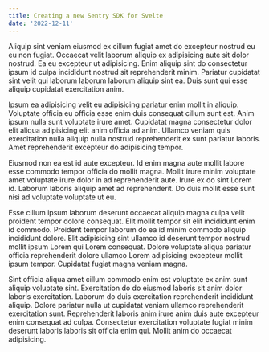 ```yaml
---
title: Creating a new Sentry SDK for Svelte
date: '2022-12-11'
---
```


Aliquip sint veniam eiusmod ex cillum fugiat amet do excepteur nostrud eu eu non fugiat. Occaecat velit laborum aliquip ex adipisicing aute sit dolor nostrud. Ea eu excepteur ut adipisicing. Enim aliquip sint do consectetur ipsum id culpa incididunt nostrud sit reprehenderit minim. Pariatur cupidatat sint velit qui laborum laborum laborum aliquip sint ea. Duis sunt qui esse aliquip cupidatat exercitation anim.

Ipsum ea adipisicing velit eu adipisicing pariatur enim mollit in aliquip. Voluptate officia eu officia esse enim duis consequat cillum sunt est. Anim ipsum nulla sunt voluptate irure amet. Cupidatat magna consectetur dolor elit aliqua adipisicing elit anim officia ad anim. Ullamco veniam quis exercitation nulla aliquip nulla nostrud reprehenderit ex sunt pariatur laboris. Amet reprehenderit excepteur do adipisicing tempor.

Eiusmod non ea est id aute excepteur. Id enim magna aute mollit labore esse commodo tempor officia do mollit magna. Mollit irure minim voluptate amet voluptate irure dolor in ad reprehenderit aute. Irure ex do sint Lorem id. Laborum laboris aliquip amet ad reprehenderit. Do duis mollit esse sunt nisi ad voluptate voluptate ut eu.

Esse cillum ipsum laborum deserunt occaecat aliquip magna culpa velit proident tempor dolore consequat. Elit mollit tempor sit elit incididunt enim id commodo. Proident tempor laborum do ea id minim commodo aliquip incididunt dolore. Elit adipisicing sint ullamco id deserunt tempor nostrud mollit ipsum Lorem qui Lorem consequat. Dolore voluptate aliqua pariatur officia reprehenderit dolore ullamco Lorem adipisicing excepteur mollit ipsum tempor. Cupidatat fugiat magna veniam magna.

Sint officia aliqua amet cillum commodo enim est voluptate ex anim sunt aliquip voluptate sint. Exercitation do do eiusmod laboris sit anim dolor laboris exercitation. Laborum do duis exercitation reprehenderit incididunt aliquip. Dolore pariatur nulla ut cupidatat veniam ullamco reprehenderit exercitation sunt. Reprehenderit laboris anim irure anim duis aute excepteur enim consequat ad culpa. Consectetur exercitation voluptate fugiat minim deserunt laboris laboris sit officia enim qui. Mollit anim do occaecat adipisicing.
